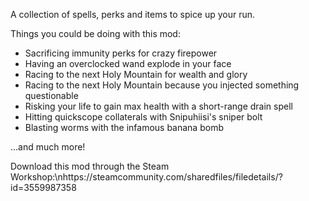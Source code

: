 A collection of spells, perks and items to spice up your run.

Things you could be doing with this mod:
- Sacrificing immunity perks for crazy firepower
- Having an overclocked wand explode in your face
- Racing to the next Holy Mountain for wealth and glory
- Racing to the next Holy Mountain because you injected something questionable
- Risking your life to gain max health with a short-range drain spell
- Hitting quickscope collaterals with Snipuhiisi's sniper bolt
- Blasting worms with the infamous banana bomb

...and much more!

Download this mod through the Steam Workshop:\nhttps://steamcommunity.com/sharedfiles/filedetails/?id=3559987358

